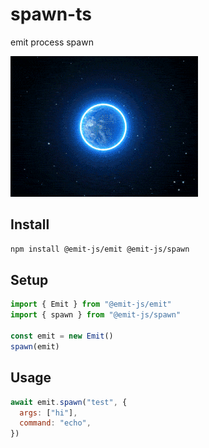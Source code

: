 # spawn-ts

emit process spawn

![spawnTs](media/spawn.gif)

## Install

```bash
npm install @emit-js/emit @emit-js/spawn
```

## Setup

```js
import { Emit } from "@emit-js/emit"
import { spawn } from "@emit-js/spawn"

const emit = new Emit()
spawn(emit)
```

## Usage

```js
await emit.spawn("test", {
  args: ["hi"],
  command: "echo",
})
```
